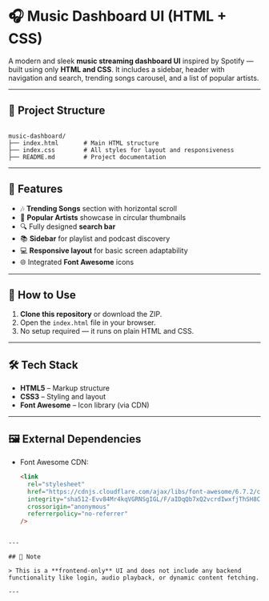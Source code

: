
# 🎧 Music Dashboard UI (HTML + CSS)

A modern and sleek **music streaming dashboard UI** inspired by Spotify — built using only **HTML and CSS**. It includes a sidebar, header with navigation and search, trending songs carousel, and a list of popular artists.

---

## 📁 Project Structure

```

music-dashboard/
├── index.html       # Main HTML structure
├── index.css        # All styles for layout and responsiveness
├── README.md        # Project documentation

````

---

## 🌟 Features

- 🎶 **Trending Songs** section with horizontal scroll
- 👤 **Popular Artists** showcase in circular thumbnails
- 🔍 Fully designed **search bar**
- 📚 **Sidebar** for playlist and podcast discovery
- 💻 **Responsive layout** for basic screen adaptability
- 🌐 Integrated **Font Awesome** icons

---

## 🧪 How to Use

1. **Clone this repository** or download the ZIP.
2. Open the `index.html` file in your browser.
3. No setup required — it runs on plain HTML and CSS.

---

## 🛠️ Tech Stack

- **HTML5** – Markup structure
- **CSS3** – Styling and layout
- **Font Awesome** – Icon library (via CDN)

---

## 🖼️ External Dependencies

- Font Awesome CDN:
  ```html
  <link
    rel="stylesheet"
    href="https://cdnjs.cloudflare.com/ajax/libs/font-awesome/6.7.2/css/all.min.css"
    integrity="sha512-Evv84Mr4kqVGRNSgIGL/F/aIDqQb7xQ2vcrdIwxfjThSH8CSR7PBEakCr51Ck+w+/U6swU2Im1vVX0SVk9ABhg=="
    crossorigin="anonymous"
    referrerpolicy="no-referrer"
  />
````

---

## 📌 Note

> This is a **frontend-only** UI and does not include any backend functionality like login, audio playback, or dynamic content fetching.

---


